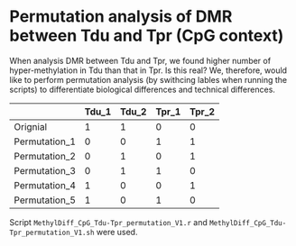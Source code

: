 # Permutation analysis of DMR between Tdu and Tpr (CpG context)
When analysis DMR between Tdu and Tpr, we found higher number of hyper-methylation in Tdu than that in Tpr. Is this real? We, therefore, would like to perform permutation analysis (by swithcing lables when running the scripts) to differentiate biological differences and technical differences.

| | Tdu_1 | Tdu_2 | Tpr_1 | Tpr_2 |
|-|-|-|-|-|
| Orignial | 1 | 1 | 0 | 0 |
| Permutation_1 |0 | 0|1 |1 |
| Permutation_2 | 0| 1| 0| 1|
| Permutation_3 | 0| 1| 1| 0|
| Permutation_4 | 1| 0| 0| 1|
| Permutation_5 | 1| 0| 1| 0|

Script `MethylDiff_CpG_Tdu-Tpr_permutation_V1.r` and `MethylDiff_CpG_Tdu-Tpr_permutation_V1.sh` were used.
